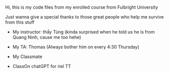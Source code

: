 Hi, this is my code files from my enrolled course from Fulbright University



Just wanna give a special thanks to those great people who help me survive from this stuff
	
 
 - My instructor: thầy Tùng (kinda surprised when he told us he is from Quang Ninh, cause me too hehe)
 	
  
  - My TA: Thomas (Always bother him on every 4:30 Thursday)
  	
   
   - My Classmate 
   	
    
  - ClassOn chatGPT for riel TT 
